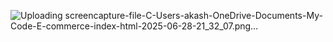 ![Uploading screencapture-file-C-Users-akash-OneDrive-Documents-My-Code-E-commerce-index-html-2025-06-28-21_32_07.png…]()
